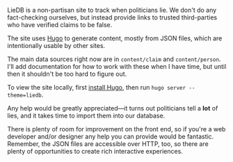 LieDB is a non-partisan site to track when politicians lie.  We
don't do any fact-checking ourselves, but instead provide links to
trusted third-parties who have verified claims to be false.

The site uses [Hugo](https://gohugo.io/) to generate content, mostly
from JSON files, which are intentionally usable by other sites.

The main data sources right now are in `content/claim` and
`content/person`.  I'll add documentation for how to work with these
when I have time, but until then it shouldn't be too hard to figure
out.

To view the site locally, first [install
Hugo](https://gohugo.io/overview/installing/), then run
`hugo server --theme=liedb`.

Any help would be greatly appreciated—it turns out politicians tell a
**lot** of lies, and it takes time to import them into our database.

There is plenty of room for improvement on the front end, so if you're
a web developer and/or designer any help you can provide would be
fantastic.  Remember, the JSON files are accessible over HTTP, too, so
there are plenty of opportunities to create rich interactive
experiences.
